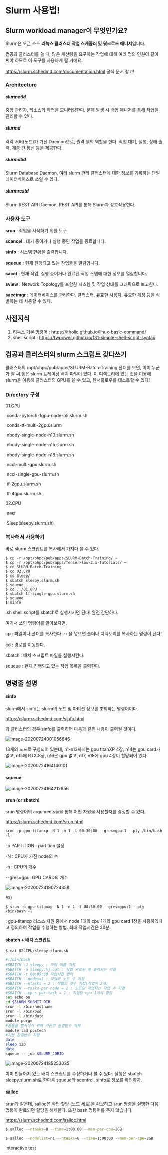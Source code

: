 # Slurm 사용법!

## Slurm workload manager이 무엇인가요?

Slurm은 오픈 소스 **리눅스 클러스터 작업 스케줄러 및 워크로드 매니저**입니다. 

컴공과 클러스터를 쓸 때, 많은 계산량을 요구하는 작업에 대해 여러 명의 인원이 같이 써야 하므로 이 도구를 사용하게 될 거에요.

https://slurm.schedmd.com/documentation.html 공식 문서 참고!

### Architecture

##### **slurmctld** 

중앙 관리자, 리소스와 작업을 모니터링한다. 문제 발생 시 백업 매니저를 통해 작업을 관리할 수 있다.

##### **slurmd**  

각각 서버(노드)가 가진 Daemon으로, 원격 셸의 역할을 한다. 작업 대기, 실행, 상태 출력, 계층 간 통신 등을 제공한다.

##### **slurmdbd**  

Slurm Database Daemon, 여러 slurm 관리 클러스터에 대한 정보를 기록하는 단일 데이터베이스로 쓰일 수 있다.

##### **slurmrestd**  

Slurm REST API Daemon, REST API를 통해 Slurm과 상호작용한다.

### 사용자 도구

**srun** : 작업을 시작하기 위한 도구

**scancel** : 대기 중이거나 실행 중인 작업을 종료합니다.

**sinfo** : 시스템 현황을 출력합니다.

**squeue** : 현재 진행되고 있는 작업들을 열람합니다.

**sacct** : 현재 작업, 실행 중이거나 완료된 작업 스텝에 대한 정보를 열람합니다.

**sview** : Network Topology를 포함한 시스템 및 작업 상태를 그래픽으로 보고한다.

**sacctmgr** : 데이터베이스를 관리한다. 클러스터, 유효한 사용자, 유요한 계정 등을 식별하는 데 사용할 수 있다.

## 사전지식

1. 리눅스 기본 명령어 : https://itholic.github.io/linux-basic-command/
2. shell script : https://twpower.github.io/131-simple-shell-script-syntax



## 컴공과 클러스터의 slurm 스크립트 갖다쓰기

클러스터의 /opt/ohpc/pub/apps/SLURM-Batch-Training 폴더를 보면, 이미 누군가 잘 써 놓은 slurm 트레이닝 배치 파일이 있다. 이 디렉토리에 있는 것을 이용해 slurm을 이용해 클러스터의 GPU를 쓸 수 있고, 텐서플로우를 테스트할 수 있다!

### Directory 구성

01.GPU

​	conda-pytorch-1gpu-node-n5.slurm.sh 

​	conda-tf-multi-2gpu.slurm

​	nbody-single-node-n13.slurm.sh

​	nbody-single-node-n15.slurm.sh

​	nbody-single-node-n18.slurm.sh

​	nccl-multi-gpu.slurm.sh

​	nccl-single-gpu-slurm.sh

​	tf-2gpu.slurm.sh

​	tf-4gpu.slurm.sh

02.CPU

​	nest

​	Sleep(sleepy.slurm.sh)

### 복사해서 사용하기

바로 slurm 스크립트를 복사해서 가져다 쓸 수 있다.

```
$ cp -r /opt/ohpc/pub/apps/SLURM-Batch-Training/ ~
$ cp -r /opt/ohpc/pub/apps/TensorFlow-2.x-Tutorials/ ~
$ cd SLURM-Batch-Training
$ cd 02.CPU
$ cd Sleep/
$ sbatch sleepy.slurm.sh
$ squeue
$ cd ../01.GPU
$ sbatch tf-single-gpu.slurm.sh
$ squeue
$ sinfo
```

.sh shell script를 sbatch로 실행시키면 된다! 완전 간단하다. 

여기서 쓰인 명령어를 알아보자면,

cp : 파일이나 폴더를 복사한다. -r 을 넣으면 폴더나 디렉토리를 복사하는 명령이 된다!

cd : 경로를 이동한다.

sbatch : 배치 스크립트 파일을 실행시킨다.

squeue : 현재 진행되고 있는 작업 목록을 출력한다.

## 명령줄 설명

#### sinfo

slurm에서 sinfo는 slurm의 노드 및 파티션 정보를 조회하는 명령어이다.

https://slurm.schedmd.com/sinfo.html

과 클러스터의 경우 sinfo를 출력하면 다음과 같은 내용이 출력될 것이다.

![image-20200724001056646](C:\Users\stkd3\AppData\Roaming\Typora\typora-user-images\image-20200724001056646.png)



18개의 노드로 구성되어 있는데, n1-n13까지는 gpu titanXP 4장, n14는 gpu card가 없고, n15에 RTX:8장, n16은 gpu 없고, n17, n18에 gpu 4장이 할당되어 있다.

![image-20200724164140101](C:\Users\stkd3\AppData\Roaming\Typora\typora-user-images\image-20200724164140101.png)

#### squeue

![image-20200724164212856](C:\Users\stkd3\AppData\Roaming\Typora\typora-user-images\image-20200724164212856.png)

#### srun (or sbatch)

srun 명령어의 arguments들을 통해 어떤 자원을 사용할지를 결정할 수 있다.

https://slurm.schedmd.com/srun.html

```
srun -p gpu-titanxp -N 1 -n 1 -t 00:30:00 --gres=gpu:1 --pty /bin/bash -l
```

-p PARTITION : partition 설정

-N : CPU가 가진 node의 수

-n : CPU의 개수

--gres=gpu: GPU CARD의 개수

![image-20200724190724358](C:\Users\stkd3\AppData\Roaming\Typora\typora-user-images\image-20200724190724358.png)

ex)

```
$ srun -p gpu-titanxp -N 1 -n 1 -t 00:30:00 --gres=gpu:1 --pty /bin/bash -l
```

: gpu-titanxp 리소스 자원 중에서 node 1대의 cpu 1개와 gpu card 1장을 사용하겠다고 정의하여 작업을 수행하는 방법. 최대 작업시간은 30분.



#### sbatch + 배치 스크립트

```bash
$ cat 02.CPU/sleepy.slurm.sh

#!/bin/bash
#SBATCH -J sleepy : 작업 이름 지정
#SBATCH -o sleepy.%j.out : 작업 완료된 후 출력되는 이름
#SBATCH -t 00:05:30 작업시간 범위
#SBATCH --nodes=1 : 작업의 노드 수 지정
#SBATCH --ntasks = 2 : 작업의 갯수 지정(작업이 2개)
#SBATCH --tasks-per-node = 2 : 노드당 작업되는 작업 수 지정
#SBATCH --cpus per-task = 1 : 작업당 cpu 1개씩 할당
set echo on
cd $SLURM_SUBMIT_DIR
srun -l /bin/hostname
srun -l /bin/pwd
srun -l /bin/date
module purge
#충돌을 방지하기 위해 기존의 환경변수 삭제
module lad postech
#기본 환경변수 지정
date
sleep 120
date
squeue -- job $SLURM_JOBID
```

![image-20200724185253035](C:\Users\stkd3\AppData\Roaming\Typora\typora-user-images\image-20200724185253035.png)

이미 만들어져 있는 배치 스크립트를 수정하거나 볼 수 있다. 실행은 sbatch sleepy.slurm.sh로 한다음 squeue와 scontrol, sinfo로 정보를 확인하자.



#### salloc

srun과 같은데, salloc은 작업 할당 (노드 세트)을 확보하고 srun 명령을 실행한 다음 명령이 완료되면 할당을 해제한다. 또한 bash 명령어를 주지 않습니다.

https://slurm.schedmd.com/salloc.html

```bash
$ salloc --ntasks=8 --time=1:00:00 --mem-per-cpu=2GB
```

```bash
$ salloc --nodelist=n1 --ntasks=6 --time=1:00:00 --mem-per-cpu=2GB
```







interactive test

